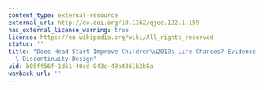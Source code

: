```yaml
---
content_type: external-resource
external_url: http://dx.doi.org/10.1162/qjec.122.1.159
has_external_license_warning: true
license: https://en.wikipedia.org/wiki/All_rights_reserved
status: ''
title: "Does Head Start Improve Children\u2019s Life Chances? Evidence from a Regression\
  \ Discontinuity Design"
uid: b05ff56f-1d51-40cd-943c-49b8361b2b8a
wayback_url: ''
---
```

